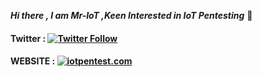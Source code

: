 ***Hi there , I am Mr-IoT ,Keen Interested in IoT Pentesting*** 👋


#### Twitter  : [![Twitter Follow](https://img.shields.io/twitter/follow/v33riot?color=yellow&label=Mr-IoT&style=flat-square)](https://twitter.com/v33riot)

#### WEBSITE : [![iotpentest.com](https://img.shields.io/website?label=iotpentest.com&style=for-the-badge&up_color=green&url=https%3A%2F%2Fwww.iotpentest.com%2F)](https://www.iotpentest.com/)






